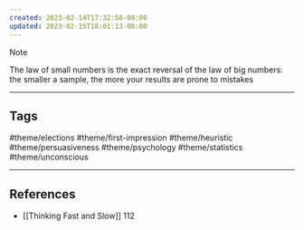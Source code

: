 ```yaml
---
created: 2023-02-14T17:32:58-08:00
updated: 2023-02-15T18:01:13-08:00
---
```



> [!NOTE]
> The law of small numbers is the exact reversal of the law of big numbers: the smaller a sample, the more your results are prone to mistakes

---
## Tags
#theme/elections #theme/first-impression #theme/heuristic #theme/persuasiveness #theme/psychology #theme/statistics #theme/unconscious 

---
## References
- [[Thinking Fast and Slow]] 112